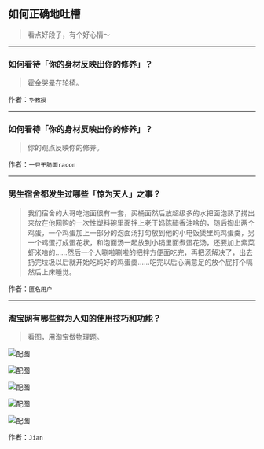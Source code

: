 ## 如何正确地吐槽

> 看点好段子，有个好心情～


 
---

### 如何看待「你的身材反映出你的修养」？

> 霍金哭晕在轮椅。


作者：`华教授`

---

### 如何看待「你的身材反映出你的修养」？

> 你的观点反映你的修养。


作者：`一只干脆面racon`

---

### 男生宿舍都发生过哪些「惊为天人」之事？

> 我们宿舍的大哥吃泡面很有一套，买桶面然后放超级多的水把面泡熟了捞出来放在他网购的一次性塑料碗里面拌上老干妈陈醋香油啥的，随后掏出两个鸡蛋，一个鸡蛋加上一部分的泡面汤打匀放到他的小电饭煲里炖鸡蛋羹，另一个鸡蛋打成蛋花状，和泡面汤一起放到小锅里面煮蛋花汤，还要加上紫菜虾米啥的……然后一个人唰啦唰啦的把拌方便面吃完，再把汤解决了，出去扔完垃圾以后就开始吃炖好的鸡蛋羹……吃完以后心满意足的放个屁打个嗝然后上床睡觉。


作者：`匿名用户`

---

### 淘宝网有哪些鲜为人知的使用技巧和功能？

> 看图，用淘宝做物理题。



![配图](http://pic2.zhimg.com/70/0aad85fe1651b6be91e37f8fc8268b09_b.jpg)



![配图](http://pic3.zhimg.com/70/7885c2c58056a9cf1a1d131c208f0c8e_b.jpg)



![配图](http://pic2.zhimg.com/70/e0bc04c91831ebba1e7a7609478929e1_b.jpg)



![配图](http://pic2.zhimg.com/70/561bd0e87c0f0ec710574c6f12c24469_b.jpg)



![配图](http://pic2.zhimg.com/70/034cfaf2aae3ded868dc4c93b7991ddd_b.jpg)


作者：`Jian`